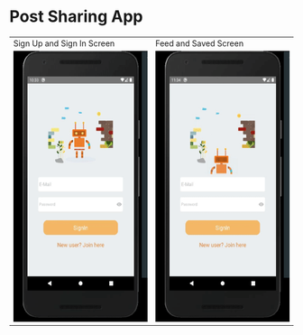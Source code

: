 #  Post Sharing App

<table>
  <tr>
    <td>Sign Up and Sign In Screen</td>
     <td>Feed and Saved Screen</td>
  </tr>
  <tr>
    <td><img src="sign.gif" width=270 height=480></td>
    <td><img src="saved.gif" width=270 height=480></td>
  </tr>
 </table>
